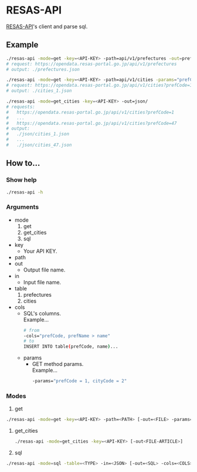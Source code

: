 # RESAS-API

[RESAS-API](https://opendata.resas-portal.go.jp/)'s
client and parse sql.

## Example
```bash
./resas-api -mode=get -key=<API-KEY> -path=api/v1/prefectures -out=prefectures.json
# request: https://opendata.resas-portal.go.jp/api/v1/prefectures
# output: ./prefectures.json

./resas-api -mode=get -key=<API-KEY> -path=api/v1/cities -params="prefCode = 1" -out=cities_1.json
# request: https://opendata.resas-portal.go.jp/api/v1/cities?prefCode=1
# output: ./cities_1.json

./resas-api -mode=get_cities -key=<API-KEY> -out=json/
# requests:
#   https://opendata.resas-portal.go.jp/api/v1/cities?prefCode=1
#   ...
#   https://opendata.resas-portal.go.jp/api/v1/cities?prefCode=47
# output:
#   ./json/cities_1.json
#   ...
#   ./json/cities_47.json
```

## How to...

### Show help
  ```bash
  ./resas-api -h
  ```

### Arguments
- mode
  1. get
  1. get_cities
  1. sql
- key
  - Your API KEY.
- path
- out
  - Output file name.
- in
  - Input file name.
- table
  1. prefectures
  2. cities
- cols
  - SQL's columns.  
    Example...
    ```bash
    # from
    -cols="prefCode, prefName > name"
    # to
    INSERT INTO table(prefCode, name)...
    ```
  - params
    - GET method params.  
      Example...
      ```bash
      -params="prefCode = 1, cityCode = 2"
      ```

### Modes
1. get
  ```bash
  ./resas-api -mode=get -key=<API-KEY> -path=<PATH> [-out=<FILE> -params=<PARAMETERS>]
  ```
1. get_cities
   ```bash
   ./resas-api -mode=get_cities -key=<API-KEY> [-out<FILE-ARTICLE>]
   ```
1. sql
  ```bash
  ./resas-api -mode=sql -table=<TYPE> -in=<JSON> [-out=<SQL> -cols=<COLS>]
  ```
